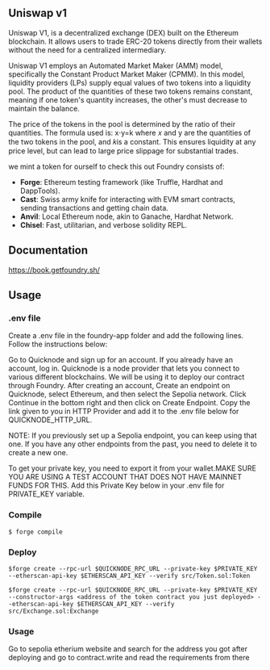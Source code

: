 ## Uniswap v1

Uniswap V1, is a decentralized exchange (DEX) built on the Ethereum blockchain. It allows users to trade ERC-20 tokens directly from their wallets without the need for a centralized intermediary.

Uniswap V1 employs an Automated Market Maker (AMM) model, specifically the Constant Product Market Maker (CPMM). In this model, liquidity providers (LPs) supply equal values of two tokens into a liquidity pool. The product of the quantities of these two tokens remains constant, meaning if one token's quantity increases, the other's must decrease to maintain the balance.

The price of the tokens in the pool is determined by the ratio of their quantities. The formula used is:
x⋅y=k
where 𝑥 and y are the quantities of the two tokens in the pool, and 𝑘is a constant. This ensures liquidity at any price level, but can lead to large price slippage for substantial trades.

we mint a token for ourself to check this out 
Foundry consists of:

-   **Forge**: Ethereum testing framework (like Truffle, Hardhat and DappTools).
-   **Cast**: Swiss army knife for interacting with EVM smart contracts, sending transactions and getting chain data.
-   **Anvil**: Local Ethereum node, akin to Ganache, Hardhat Network.
-   **Chisel**: Fast, utilitarian, and verbose solidity REPL.

## Documentation

https://book.getfoundry.sh/

## Usage

### .env file 

Create a .env file in the foundry-app folder and add the following lines. Follow the instructions below:

Go to Quicknode and sign up for an account. If you already have an account, log in. Quicknode is a node provider that lets you connect to various different blockchains. We will be using it to deploy our contract through Foundry. After creating an account, Create an endpoint on Quicknode, select Ethereum, and then select the Sepolia network. Click Continue in the bottom right and then click on Create Endpoint. Copy the link given to you in HTTP Provider and add it to the .env file below for QUICKNODE_HTTP_URL.

NOTE: If you previously set up a Sepolia endpoint, you can keep using that one. If you have any other endpoints from the past, you need to delete it to create a new one.

To get your private key, you need to export it from your wallet.MAKE SURE YOU ARE USING A TEST ACCOUNT THAT DOES NOT HAVE MAINNET FUNDS FOR THIS. Add this Private Key below in your .env file for PRIVATE_KEY variable.

### Compile

```shell
$ forge compile
```

### Deploy
```shell
$forge create --rpc-url $QUICKNODE_RPC_URL --private-key $PRIVATE_KEY --etherscan-api-key $ETHERSCAN_API_KEY --verify src/Token.sol:Token

```

```shell
$forge create --rpc-url $QUICKNODE_RPC_URL --private-key $PRIVATE_KEY --constructor-args <address of the token contract you just deployed> --etherscan-api-key $ETHERSCAN_API_KEY --verify src/Exchange.sol:Exchange

```


### Usage 
Go to sepolia etherium website and search for the address you got after deploying and go to contract.write and read the requirements from there  
